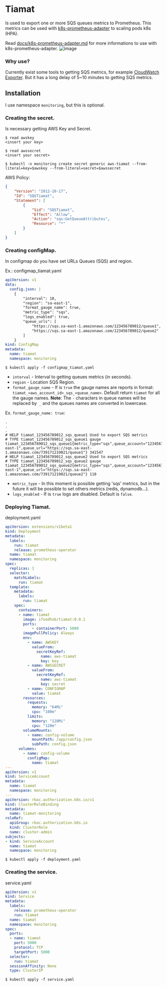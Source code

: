 # Tiamat
Is used to export one or more SQS queues metrics to Prometheus. This metrics can be used with [k8s-prometheus-adapter](https://github.com/DirectXMan12/k8s-prometheus-adapter "k8s-prometheus-adapter") to scaling pods k8s (HPA). 

Read [docs/k8s-prometheus-adapter.md](docs/k8s-prometheus-adapter.md "docs/k8s-prometheus-adapter.md") for more informations to use with k8s-prometheus-adapter.
![image](https://user-images.githubusercontent.com/10134807/64730080-e1435980-d4b4-11e9-8156-93d3312e1bfb.png)

### Why use?
Currently exist some tools to getting SQS metrics, for example [CloudWatch Exporter](https://github.com/prometheus/cloudwatch_exporter "CloudWatch Exporter"). But it has a long delay of 5~10 minutes to getting SQS metrics.


Installation
-------------
I use namespace `monitoring`, but this is optional.

### Creating the secret. 
Is necessary getting AWS Key and Secret.

```shell
$ read awskey
<insert your key>
```

```shell
$ read awssecret
<insert your secret>
```

```shell
$ kubectl -n monitoring create secret generic aws-tiamat --from-literal=key=$awskey --from-literal=secret=$awssecret
```

AWS Policy:
```json
{
    "Version": "2012-10-17",
    "Id": "SQSTiamat",
    "Statement": [
        {
            "Sid": "SQSTiamat",
            "Effect": "Allow",
            "Action": "sqs:GetQueueAttributes",
            "Resource": "*"
        }
    ]
}
```

### Creating configMap.
In configmap do you have set URLs Queues (SQS) and region.

Ex.: configmap_tiamat.yaml
```yaml
apiVersion: v1
data:
  config.json: |
    {
        "interval": 10,
        "region": "sa-east-1",
        "format_gauge_name": true,
        "metric_type": "sqs",
        "logs_enabled": true,
        "queue_urls": [
            "https://sqs.sa-east-1.amazonaws.com/123456789012/queue1",
            "https://sqs.sa-east-1.amazonaws.com/123456789012/queue2"
        ]
    }
kind: ConfigMap
metadata:
  name: tiamat
  namespace: monitoring
```

```shell
$ kubectl apply -f configmap_tiamat.yaml
```

- `interval` - Interval to getting queues metrics (in seconds).
- `region` - Location SQS Region.
- `format_gauge_name` - If is `true` the gauge names are reports in format: `tiamat_<aws_account_id>_sqs_<queue_name>`.  Default return `tiamat` for all the gauge names. **Note**: The `-` characters in queue names will be replaced by` _` and the queues names are converted in lowercase.

Ex. `format_gauge_name: true`:
```
.
.
.
# HELP tiamat_123456789012_sqs_queue1 Used to export SQS metrics
# TYPE tiamat_123456789012_sqs_queue1 gauge
tiamat_123456789012_sqs_queue1{metric_type="sqs",queue_account="123456789012",queue_name="queue1",queue_region="sa-east-1",queue_url="https://sqs.sa-east-1.amazonaws.com/739171219021/queue1"} 341547
# HELP tiamat_123456789012_sqs_queue2 Used to export SQS metrics
# TYPE tiamat_123456789012_sqs_queue2 gauge
tiamat_123456789012_sqs_queue2{metric_type="sqs",queue_account="123456789012",queue_name="queue2",queue_region="sa-east-1",queue_url="https://sqs.sa-east-1.amazonaws.com/739171219021/queue2"} 110
```
- `metric_type` - In this moment is possible getting 'sqs' metrics, but in the future it will be possible to set others metrics (redis, dynamodb...).
- `logs_enabled` - If is `true` logs are disabled. Default is `false`.

### Deploying Tiamat.
deployment.yaml
```yaml
apiVersion: extensions/v1beta1
kind: Deployment
metadata:
  labels:
    run: tiamat 
    release: prometheus-operator
  name: tiamat
  namespace: monitoring
spec:
  replicas: 1
  selector:
    matchLabels:
      run: tiamat
  template:
    metadata:
      labels:
        run: tiamat
    spec:
      containers:
      - name: tiamat
        image: ifoodhub/tiamat:0.0.1
        ports:
            - containerPort: 5000
        imagePullPolicy: Always
        env:
          - name: AWSKEY
            valueFrom:
              secretKeyRef:
                name: aws-tiamat
                key: key
          - name: AWSSECRET
            valueFrom:
              secretKeyRef:
                name: aws-tiamat
                key: secret
          - name: CONFIGMAP 
            value: tiamat
        resources:
          requests:
            memory: "64Mi"
            cpu: "100m"
          limits:
            memory: "128Mi"
            cpu: "128m"
        volumeMounts:
          - name: config-volume
            mountPath: /app/config.json
            subPath: config.json
      volumes:
        - name: config-volume
          configMap:
            name: tiamat
---
apiVersion: v1
kind: ServiceAccount
metadata:
  name: tiamat
  namespace: monitoring
---
apiVersion: rbac.authorization.k8s.io/v1
kind: ClusterRoleBinding
metadata:
  name: tiamat-monitoring
roleRef:
  apiGroup: rbac.authorization.k8s.io
  kind: ClusterRole
  name: cluster-admin
subjects:
- kind: ServiceAccount
  name: tiamat
  namespace: monitoring
```

```shell
$ kubectl apply -f deployment.yaml
```

### Creating the service.
service.yaml
```yaml
apiVersion: v1
kind: Service
metadata:
  labels:
    release: prometheus-operator
    run: tiamat
  name: tiamat
  namespace: monitoring
spec:
  ports:
  - name: tiamat
    port: 5000
    protocol: TCP
    targetPort: 5000
  selector:
    run: tiamat
  sessionAffinity: None
  type: ClusterIP
```

```shell
$ kubectl apply -f service.yaml
```
